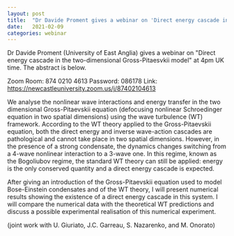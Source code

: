 ```yaml
---
layout: post
title:  "Dr Davide Proment gives a webinar on 'Direct energy cascade in the two-dimensional Gross-Pitaesvkii model' (4pm UK time)"
date:   2021-02-09
categories: webinar
---
```

Dr Davide Proment (University of East Anglia) gives a webinar on "Direct energy cascade in the two-dimensional Gross-Pitaesvkii model" at 4pm UK time.
The abstract is below.

Zoom Room: 874 0210 4613
Password: 086178
Link: https://newcastleuniversity.zoom.us/j/87402104613

We analyse the nonlinear wave interactions and energy transfer in the two dimensional Gross-Pitaevskii equation (defocusing nonlinear Schroedinger equation in two spatial dimensions) using the wave turbulence (WT) framework. According to the WT theory applied to the Gross-Pitaevskii equation, both the direct energy and inverse wave-action cascades are pathological and cannot take place in two spatial dimensions. However, in the presence of a strong condensate, the dynamics changes switching from a 4-wave nonlinear interaction to a 3-wave one. In this regime, known as the Bogoliubov regime, the standard WT theory can still be applied: energy is the only conserved quantity and a direct energy cascade is expected. 

After giving an introduction of the Gross-Pitaevskii equation used to model Bose-Einstein condensates and of the WT theory, I will present numerical results showing the existence of a direct energy cascade in this system. I will compare the numerical data with the theoretical WT predictions and discuss a possible experimental realisation of this numerical experiment.

(joint work with U. Giuriato, J.C. Garreau, S. Nazarenko, and M. Onorato)

